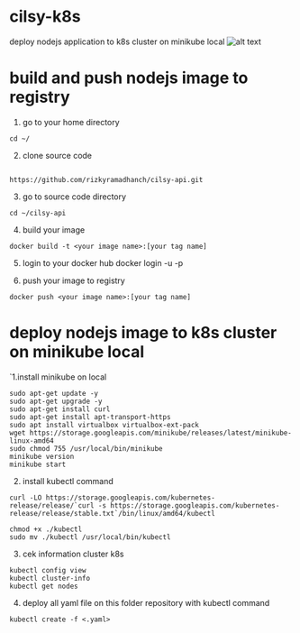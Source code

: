 # cilsy-k8s
deploy nodejs application to k8s cluster on minikube local
![alt text](https://github.com/rizkyramadhanch/cilsy-k8s/blob/main/control-plane.png?raw=true)

# build and push nodejs image to registry
1. go to your home directory 
```
cd ~/

```

2. clone source code 
```

https://github.com/rizkyramadhanch/cilsy-api.git 
```

3. go to source code directory 
```
cd ~/cilsy-api
```

4. build your image
```
docker build -t <your image name>:[your tag name]
```

5. login to your docker hub
docker login -u <username> -p <your password>

6. push your image to registry
```
docker push <your image name>:[your tag name]
```


# deploy nodejs image to k8s cluster on minikube local
`1.install minikube on local
```
sudo apt-get update -y
sudo apt-get upgrade -y
sudo apt-get install curl
sudo apt-get install apt-transport-https
sudo apt install virtualbox virtualbox-ext-pack
wget https://storage.googleapis.com/minikube/releases/latest/minikube-linux-amd64
sudo chmod 755 /usr/local/bin/minikube
minikube version
minikube start
```

2. install kubectl command
```
curl -LO https://storage.googleapis.com/kubernetes-release/release/`curl -s https://storage.googleapis.com/kubernetes-release/release/stable.txt`/bin/linux/amd64/kubectl

chmod +x ./kubectl
sudo mv ./kubectl /usr/local/bin/kubectl
```

3. cek information cluster k8s
```
kubectl config view
kubectl cluster-info
kubectl get nodes
```
4. deploy all yaml file on this folder repository with kubectl command
```
kubectl create -f <.yaml>
```
